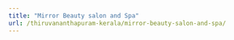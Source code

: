```yaml
---
title: "Mirror Beauty salon and Spa"
url: /thiruvananthapuram-kerala/mirror-beauty-salon-and-spa/
---
```

